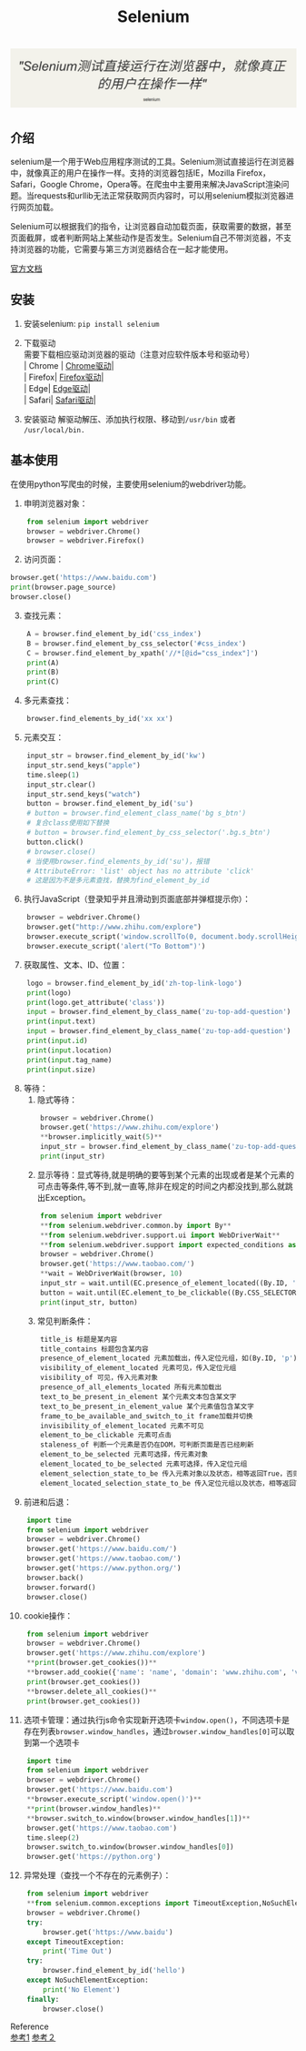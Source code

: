 # <div align="center"> Selenium </div>  
# <div align="center"> ![selenium](https://raw.githubusercontent.com/linjinzhong/Picture/master/selenium.png) </div>  

## 介绍
selenium是一个用于Web应用程序测试的工具。Selenium测试直接运行在浏览器中，就像真正的用户在操作一样。支持的浏览器包括IE，Mozilla Firefox，Safari，Google Chrome，Opera等。在爬虫中主要用来解决JavaScript渲染问题。当requests和urllib无法正常获取网页内容时，可以用selenium模拟浏览器进行网页加载。  

Selenium可以根据我们的指令，让浏览器自动加载页面，获取需要的数据，甚至页面截屏，或者判断网站上某些动作是否发生。Selenium自己不带浏览器，不支持浏览器的功能，它需要与第三方浏览器结合在一起才能使用。

[官方文档](https://selenium-python.readthedocs.io/installation.html)

## 安装  
1. 安装selenium: `pip install selenium`  

2. 下载驱动  
需要下载相应驱动浏览器的驱动（注意对应软件版本号和驱动号）    
| Chrome | [Chrome驱动](https://sites.google.com/a/chromium.org/chromedriver/downloads)|  
| Firefox| [Firefox驱动](https://github.com/mozilla/geckodriver/releases)|  
| Edge| [Edge驱动](https://developer.microsoft.com/en-us/microsoft-edge/tools/webdriver/)|  
| Safari| [Safari驱动](https://webkit.org/blog/6900/webdriver-support-in-safari-10/)|  

3. 安装驱动
解驱动解压、添加执行权限、移动到`/usr/bin` 或者 `/usr/local/bin.`  

## 基本使用
在使用python写爬虫的时候，主要使用selenium的webdriver功能。  
1. 申明浏览器对象：  
```python  
	from selenium import webdriver  
	browser = webdriver.Chrome()  
	browser = webdriver.Firefox()  
```  
2. 访问页面：  
```python  
browser.get('https://www.baidu.com')  
print(browser.page_source)  
browser.close()  
```  
3. 查找元素：  
```python   
	A = browser.find_element_by_id('css_index')  
	B = browser.find_element_by_css_selector('#css_index')  
	C = browser.find_element_by_xpath('//*[@id="css_index"]')  
	print(A)  
	print(B)  
	print(C)  
```  
4. 多元素查找：  
```python  
	browser.find_elements_by_id('xx xx')  
```  
5. 元素交互：  
```python  
	input_str = browser.find_element_by_id('kw')  
	input_str.send_keys("apple")  
	time.sleep(1)  
	input_str.clear()  
	input_str.send_keys("watch")  
	button = browser.find_element_by_id('su')  
	# button = browser.find_element_class_name('bg s_btn')  
	# 复合class使用如下替换  
	# button = browser.find_element_by_css_selector('.bg.s_btn')  
	button.click()  
	# browser.close()  
	# 当使用browser.find_elements_by_id('su')，报错  
	# AttributeError: 'list' object has no attribute 'click'  
	# 这是因为不是多元素查找，替换为find_element_by_id  
```  
6. 执行JavaScript（登录知乎并且滑动到页面底部并弹框提示你）：  
```python
	browser = webdriver.Chrome()  
	browser.get("http://www.zhihu.com/explore")  
	browser.execute_script('window.scrollTo(0, document.body.scrollHeight)')  
	browser.execute_script('alert("To Bottom")')  
```  
7. 获取属性、文本、ID、位置：  
```python
	logo = browser.find_element_by_id('zh-top-link-logo')  
	print(logo)  
	print(logo.get_attribute('class'))  
	input = browser.find_element_by_class_name('zu-top-add-question')  
	print(input.text)  
	input = browser.find_element_by_class_name('zu-top-add-question')  
	print(input.id)  
	print(input.location)  
	print(input.tag_name)  
	print(input.size)  
```  
8. 等待：  
	1. 隐式等待：  
	```python  
		browser = webdriver.Chrome()  
		browser.get('https://www.zhihu.com/explore')  
		**browser.implicitly_wait(5)**  
		input_str = browser.find_element_by_class_name('zu-top-add-question')  
		print(input_str)  
	```  
	2. 显示等待：显式等待,就是明确的要等到某个元素的出现或者是某个元素的可点击等条件,等不到,就一直等,除非在规定的时间之内都没找到,那么就跳出Exception。    
	```python  
		from selenium import webdriver  
		**from selenium.webdriver.common.by import By**  
		**from selenium.webdriver.support.ui import WebDriverWait**  
		**from selenium.webdriver.support import expected_conditions as EC**  
		browser = webdriver.Chrome()  
		browser.get('https://www.taobao.com/')  
		**wait = WebDriverWait(browser, 10)  
		input_str = wait.until(EC.presence_of_element_located((By.ID, 'q')))  
		button = wait.until(EC.element_to_be_clickable((By.CSS_SELECTOR, '.btn-search')))**  
		print(input_str, button)  
	```  
	3. 常见判断条件：    
	```python  
		title_is 标题是某内容  
		title_contains 标题包含某内容  
		presence_of_element_located 元素加载出，传入定位元组，如(By.ID, 'p')  
		visibility_of_element_located 元素可见，传入定位元组  
		visibility_of 可见，传入元素对象  
		presence_of_all_elements_located 所有元素加载出  
		text_to_be_present_in_element 某个元素文本包含某文字  
		text_to_be_present_in_element_value 某个元素值包含某文字  
		frame_to_be_available_and_switch_to_it frame加载并切换  
		invisibility_of_element_located 元素不可见  
		element_to_be_clickable 元素可点击  
		staleness_of 判断一个元素是否仍在DOM，可判断页面是否已经刷新  
		element_to_be_selected 元素可选择，传元素对象  
		element_located_to_be_selected 元素可选择，传入定位元组  
		element_selection_state_to_be 传入元素对象以及状态，相等返回True，否则返回False  
		element_located_selection_state_to_be 传入定位元组以及状态，相等返回True，否则返回False  
	```  	 
9. 前进和后退：  
```python  
	import time  
	from selenium import webdriver  
	browser = webdriver.Chrome()  
	browser.get('https://www.baidu.com/')  
	browser.get('https://www.taobao.com/')  
	browser.get('https://www.python.org/')  
	browser.back()  
	browser.forward()    
	browser.close()  
```  
10. cookie操作：  
```python  
	from selenium import webdriver  
	browser = webdriver.Chrome()  
	browser.get('https://www.zhihu.com/explore')  
	**print(browser.get_cookies())**  
	**browser.add_cookie({'name': 'name', 'domain': 'www.zhihu.com', 'value': 'zhaofan'})**  
	print(browser.get_cookies())  
	**browser.delete_all_cookies()**  
	print(browser.get_cookies())  
```  
11. 选项卡管理：通过执行js命令实现新开选项卡`window.open()`，不同选项卡是存在列表`browser.window_handles`，通过`browser.window_handles[0]`可以取到第一个选项卡  
```python  
	import time  
	from selenium import webdriver  
	browser = webdriver.Chrome()  
	browser.get('https://www.baidu.com')  
	**browser.execute_script('window.open()')**  
	**print(browser.window_handles)**  
	**browser.switch_to.window(browser.window_handles[1])**  
	browser.get('https://www.taobao.com')  
	time.sleep(2)  
	browser.switch_to.window(browser.window_handles[0])  
	browser.get('https://python.org')  
```  
12. 异常处理（查找一个不存在的元素例子）：     
```python  
	from selenium import webdriver  
	**from selenium.common.exceptions import TimeoutException,NoSuchElementException**  
	browser = webdriver.Chrome()  
	try:  
		browser.get('https://www.baidu')  
	except TimeoutException:  
		print('Time Out')  
	try:  
		browser.find_element_by_id('hello')  
	except NoSuchElementException:  
		print('No Element')  
	finally:  
		browser.close()  
```  

Reference  
[参考1](https://selenium-python.readthedocs.io/api.html#module-selenium.webdriver.common.action_chains)
[参考２](https://blog.csdn.net/qq_29186489/article/details/78661008)